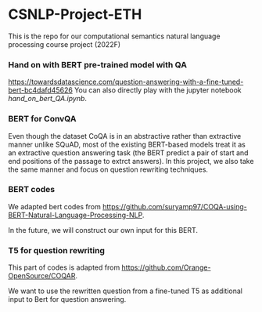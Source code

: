 # CSNLP-Project-ETH
This is the repo for our computational semantics natural language processing course project (2022F)

### Hand on with BERT pre-trained model with QA
https://towardsdatascience.com/question-answering-with-a-fine-tuned-bert-bc4dafd45626
You can also directly play with the jupyter notebook *hand_on_bert_QA.ipynb*.

### BERT for ConvQA

Even though the dataset CoQA is in an abstractive rather than extractive manner unlike SQuAD, most of the existing BERT-based models treat it as an extractive question answering task (the BERT predict a pair of start and end positions of the passage to extrct answers). In this project, we also take the same manner and focus on question rewriting techniques.

### BERT codes
We adapted bert codes from https://github.com/suryamp97/COQA-using-BERT-Natural-Language-Processing-NLP.

In the future, we will construct our own input for this BERT.


### T5 for question rewriting
This part of codes is adapted from https://github.com/Orange-OpenSource/COQAR.

We want to use the rewritten question from a fine-tuned T5 as additional input to Bert for question answering.
